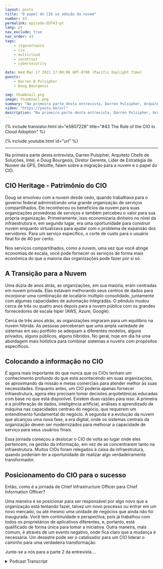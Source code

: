 ```yaml
---
layout: posts
title: "O papel do CIO na adoção da nuvem"
number: 43
permalink: episode-EDT43-pt
lang: pt
nav_exclude: true
nav_order: 43
tags:
    - itgovernance
    - cio
    - multicloud
    - zerotrust
    - cybersecurity

date: Wed Mar 17 2021 17:00:00 GMT-0700 (Pacific Daylight Time)
guests:
    - Darren W Pulsipher
    - Doug Bourgeois

img: thumbnail.png
image: thumbnail.png
summary: "Na primeira parte desta entrevista, Darren Pulsipher, Arquiteto Principal de Soluções, Intel, e Doug Bourgeois, Diretor Executivo, Líder da Estratégia de Nuvem GPS, Deloitte, falam sobre a migração para nuvem e o papel do CIO."
video: "https://youtu.be/url"
description: "Na primeira parte desta entrevista, Darren Pulsipher, Arquiteto Principal de Soluções, Intel, e Doug Bourgeois, Diretor Executivo, Líder da Estratégia de Nuvem GPS, Deloitte, falam sobre a migração para nuvem e o papel do CIO."
---
```


<div>
{% include transistor.html id="e5807228" title="#43 The Role of the CIO in Cloud Adoption" %}

{% include youtube.html id="url" %}
</div>

---

Na primeira parte desta entrevista, Darren Pulsipher, Arquiteto Chefe de Soluções, Intel, e Doug Bourgeois, Diretor Gerente, Líder de Estratégia de Nuvem da GPS, Deloitte, falam sobre a migração para a nuvem e o papel do CIO.

## CIO Heritage  - Patrimônio do CIO

Doug se envolveu com a nuvem desde cedo, quando trabalhava para o governo federal administrando uma grande organização de serviços compartilhados. Ele reconheceu os benefícios da nuvem para suas organizações provedoras de serviços e também percebeu o valor para sua própria organização. Primeiramente, isso economizaria dinheiro no nível da infraestrutura e, em segundo lugar, era uma oportunidade para construir nuvem enquanto virtualizava para ajudar com o problema de expansão dos servidores. Para um serviço específico, o corte de custo para o usuário final foi de 40 por cento.

Nos serviços compartilhados, como a nuvem, uma vez que você atinge economias de escala, você pode fornecer os serviços de forma mais econômica do que a maioria das organizações pode fazer por si só.

## A Transição para a Nuvem

Uma dúzia de anos atrás, as organizações, em sua maioria, eram centradas em nuvem privada. Elas estavam melhorando seus centros de dados para incorporar uma combinação de locatário múltiplo consolidado, juntamente com algumas capacidades de automação integradas. O pêndulo mudou cerca de três ou quatro anos depois para a nuvem pública com os grandes fornecedores de escala hiper (AWS, Azure, Google).

Cerca de três anos atrás, as organizações migraram para um equilíbrio na nuvem híbrida. As pessoas perceberam que uma ampla variedade de sistemas em seu portfólio se adequam a diferentes modelos, alguns privados, alguns públicos, alguns híbridos. No geral, hoje em dia há uma abordagem mais holística para combinar sistemas e nuvens com propósitos específicos.

## Colocando a informação no CIO

É agora mais importante do que nunca que os CIOs tenham um conhecimento profundo do que está acontecendo em suas organizações, se aproximando da missão e metas comerciais para atender melhor às suas necessidades. Enquanto antes, um CIO poderia apenas fornecer infraestrutura, agora eles precisam tomar decisões arquitetônicas educadas com base no que está disponível. Existem duas razões para isso. A primeira é a proliferação de dados, inteligência artificial, análises e aprendizado de máquina nas capacidades centrais do negócio, que requerem um entendimento fundamental do negócio. A segunda é a evolução da nuvem que alcançou uma nova fase, a era digital, onde os sistemas centrais da organização devem ser modernizados para melhorar a capacidade de serviço para seus usuários finais.

Essa jornada começou a deslocar o CIO de volta ao lugar onde eles pertencem, na gestão da informação, em vez de se concentrarem tanto na infraestrutura. Muitos CIOs foram relegados à caixa da infraestrutura, quando poderiam ter a oportunidade de realizar algo verdadeiramente transformador.

## Posicionamento do CIO para o sucesso

Então, como é a jornada de Chief Infrastructure Officer para Chief Information Officer?

Uma maneira é se posicionar para ser responsável por algo novo que a organização está tentando fazer, talvez um novo processo ou entrar em um novo mercado, ou até mesmo uma unidade de negócios que ainda não foi inaugurada. Você tem continuidade e perspectiva, pois já trabalhou com todos os proprietários de aplicativos diferentes, e, portanto, está qualificado de forma única para tomar a iniciativa. Outra maneira, mais comum, é através de um evento negativo, onde fica claro que a mudança é necessária. Um desastre pode ser o catalisador para um CIO liderar o caminho para uma verdadeira transformação.

Junte-se a nós para a parte 2 da entrevista....



<details>
<summary> Podcast Transcript </summary>

<p></p>

</details>
